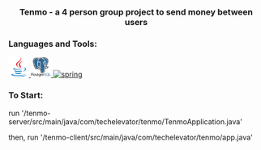 <h3 align="center">Tenmo - a 4 person group project to send money between users</h3>

<h3 align="left">Languages and Tools:</h3>
<p align="left"> <a href="https://www.java.com" target="_blank" rel="noreferrer"> <img src="https://raw.githubusercontent.com/devicons/devicon/master/icons/java/java-original.svg" alt="java" width="40" height="40"/> </a> <a href="https://www.postgresql.org" target="_blank" rel="noreferrer"> <img src="https://raw.githubusercontent.com/devicons/devicon/master/icons/postgresql/postgresql-original-wordmark.svg" alt="postgresql" width="40" height="40"/> </a> <a href="https://spring.io/" target="_blank" rel="noreferrer"> <img src="https://www.vectorlogo.zone/logos/springio/springio-icon.svg" alt="spring" width="40" height="40"/> </a> </p>

<h3 align="left">To Start:</h3>
<p>run '/tenmo-server/src/main/java/com/techelevator/tenmo/TenmoApplication.java'</p>
<p>then, run '/tenmo-client/src/main/java/com/techelevator/tenmo/app.java'</p>
